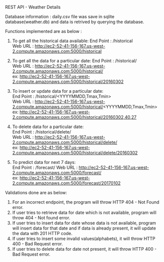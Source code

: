 REST API - Weather Details

Database information : daily.csv file was save in sqlite database(weather.db) and data is retrived by querying the database.

Functions implemented are as below :

1. To get all the historical data available:
End Point : /historical   
Web URL : http://ec2-52-41-156-167.us-west-2.compute.amazonaws.com:5000/historical   

2. To get all the data for a particular date:
End Point : /historical/<YYYYMMDD>   
Web URL : http://ec2-52-41-156-167.us-west-2.compute.amazonaws.com:5000/historical/<YYYYMMDD>   
ex: http://ec2-52-41-156-167.us-west-2.compute.amazonaws.com:5000/historical/20160302   

3. To insert or update data for a particular date:   
End Point : /historical/<YYYYMMDD,Tmax,Tmin>   
Web URL : http://ec2-52-41-156-167.us-west-2.compute.amazonaws.com:5000/historical/<YYYYMMDD,Tmax,Tmin>   
ex: http://ec2-52-41-156-167.us-west-2.compute.amazonaws.com:5000/historical/20160302,40,27   

4. To delete data for a particular date:   
End Point : /historical/delete/<YYYYMMDD>   
Web URL : http://ec2-52-41-156-167.us-west-2.compute.amazonaws.com:5000/historical/delete/<YYYYMMDD>   
ex: http://ec2-52-41-156-167.us-west-2.compute.amazonaws.com:5000/historical/delete/20160302    

5. To predict data for next 7 days:   
End Point : /forecast/<YYYYMMDD>
Web URL : http://ec2-52-41-156-167.us-west-2.compute.amazonaws.com:5000/forecast/<YYYYMMDD>   
ex: http://ec2-52-41-156-167.us-west-2.compute.amazonaws.com:5000/forecast/20170102   

Validations done are as below:   
1. For an incorrect endpoint, the program will throw HTTP 404 - Not Found error.   
2. If user tries to retrieve data for date which is not available, program will throw 404 - Not found error.   
3. If user tries to insert data for date whose data is not available, program will insert data for that date and if data is already present, it will update the data with 201 HTTP code.   
4. If user tries to insert some invalid values(alphabets), it will throw HTTP 400 - Bad Request error.   
5. If user tries to delete data for date not present, it will throw HTTP 400 - Bad Request error.   

